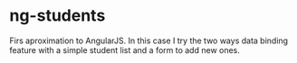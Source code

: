 # ng-students
Firs aproximation to AngularJS. In this case I try the two ways data binding feature with a simple student list and a form to add new ones.
